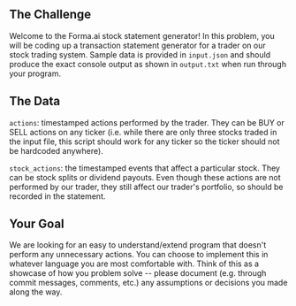 ## The Challenge
Welcome to the Forma.ai stock statement generator! In this problem, you will be coding up a transaction
statement generator for a trader on our stock trading system. Sample data is provided in `input.json` and should produce the exact console output as shown in `output.txt` when run through your program.

## The Data
`actions`: timestamped actions performed by the trader. They can be BUY or SELL actions on any ticker (i.e. while there are only three stocks traded in the input file, this script should work for any ticker so the ticker should not be hardcoded anywhere).

`stock_actions`: the timestamped events that affect a particular stock. They can be stock splits or dividend payouts. Even though these actions are not performed by our trader, they still affect our trader's portfolio, so should be recorded in the statement.

## Your Goal

We are looking for an easy to understand/extend program that doesn't perform any unnecessary actions. You can choose to implement this in whatever language you are most comfortable with. Think of this as a showcase of how you problem solve -- please document (e.g. through commit messages, comments, etc.) any assumptions or decisions you made along the way.
